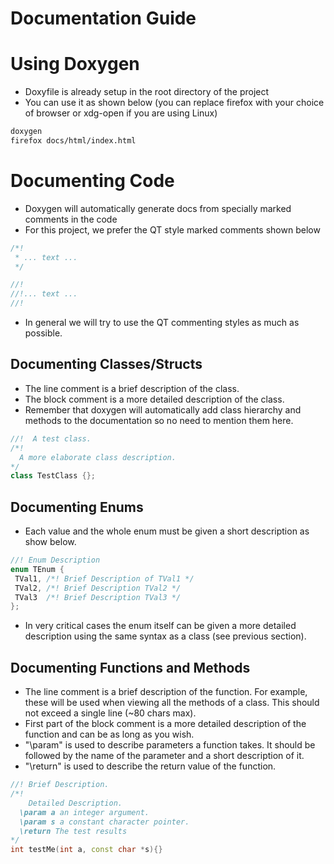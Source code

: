 # Documentation Guide

# Using Doxygen

- Doxyfile is already setup in the root directory of the project
- You can use it as shown below (you can replace firefox with your choice of browser or xdg-open if you are using Linux)

```bash
doxygen
firefox docs/html/index.html
```

# Documenting Code

- Doxygen will automatically generate docs from specially marked comments in the code
- For this project, we prefer the QT style marked comments shown below

```cpp
/*!
 * ... text ...
 */

//!
//!... text ...
//!
```

- In general we will try to use the QT commenting styles as much as possible.

## Documenting Classes/Structs

- The line comment is a brief description of the class.
- The block comment is a more detailed description of the class.
- Remember that doxygen will automatically add class hierarchy and methods to the documentation so no need to mention them here.

```cpp
//!  A test class. 
/*!
  A more elaborate class description.
*/
class TestClass {};
```

## Documenting Enums

- Each value and the whole enum must be given a short description as show below.

```cpp
//! Enum Description
enum TEnum { 
 TVal1, /*! Brief Description of TVal1 */
 TVal2, /*! Brief Description TVal2 */
 TVal3  /*! Brief Description TVal3 */
};
```

- In very critical cases the enum itself can be given a more detailed description using the same syntax as a class (see previous section).

## Documenting Functions and Methods

- The line comment is a brief description of the function. For example, these will be used when viewing all the methods of a class. This should not exceed a single line (~80 chars max).
- First part of the block comment is a more detailed description of the function and can be as long as you wish.
- "\param" is used to describe parameters a function takes. It should be followed by the name of the parameter and a short description of it.
- "\return" is used to describe the return value of the function.

```cpp
//! Brief Description.
/*!
	Detailed Description.
  \param a an integer argument.
  \param s a constant character pointer.
  \return The test results
*/
int testMe(int a, const char *s){}
```